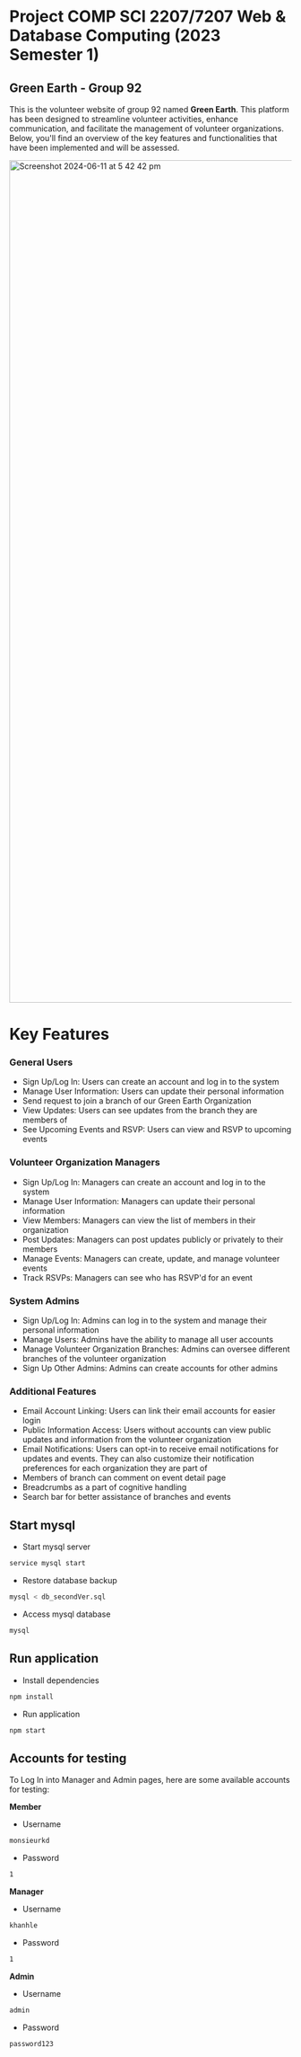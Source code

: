 # Project COMP SCI 2207/7207 Web & Database Computing (2023 Semester 1)
## Green Earth - Group 92
This is the volunteer website of group 92 named **Green Earth**. This platform has been designed to streamline volunteer activities, enhance communication, and facilitate the management of volunteer organizations. Below, you'll find an overview of the key features and functionalities that have been implemented and will be assessed.

<img width="1500" alt="Screenshot 2024-06-11 at 5 42 42 pm" src="https://github.com/UAdelaide/24S1_WDC_UG_Group_92/assets/140358233/71263da1-2420-4a29-9a4e-b4730dda3875">

# Key Features
### General Users
- Sign Up/Log In: Users can create an account and log in to the system
- Manage User Information: Users can update their personal information
- Send request to join a branch of our Green Earth Organization
- View Updates: Users can see updates from the branch they are members of
- See Upcoming Events and RSVP: Users can view and RSVP to upcoming events

### Volunteer Organization Managers
- Sign Up/Log In: Managers can create an account and log in to the system
- Manage User Information: Managers can update their personal information
- View Members: Managers can view the list of members in their organization
- Post Updates: Managers can post updates publicly or privately to their members
- Manage Events: Managers can create, update, and manage volunteer events
- Track RSVPs: Managers can see who has RSVP'd for an event

### System Admins
- Sign Up/Log In: Admins can log in to the system and manage their personal information
- Manage Users: Admins have the ability to manage all user accounts
- Manage Volunteer Organization Branches: Admins can oversee different branches of the volunteer organization
- Sign Up Other Admins: Admins can create accounts for other admins

### Additional Features
- Email Account Linking: Users can link their email accounts for easier login
- Public Information Access: Users without accounts can view public updates and information from the volunteer organization
- Email Notifications: Users can opt-in to receive email notifications for updates and events. They can also customize their notification preferences for each organization they are part of
- Members of branch can comment on event detail page
- Breadcrumbs as a part of cognitive handling
- Search bar for better assistance of branches and events

## Start mysql
- Start mysql server
```bash
service mysql start
```

- Restore database backup
```bash
mysql < db_secondVer.sql
```

- Access mysql database
```bash
mysql
```

## Run application
- Install dependencies
```bash
npm install
```
- Run application
```bash
npm start
```
## Accounts for testing
To Log In into Manager and Admin pages, here are some available accounts for testing:

**Member**
- Username
```bash
monsieurkd
```
- Password
```bash
1
```

**Manager**
- Username
```bash
khanhle
```
- Password
```bash
1
```

**Admin**
- Username
```bash
admin
```
- Password
```bash
password123
```


